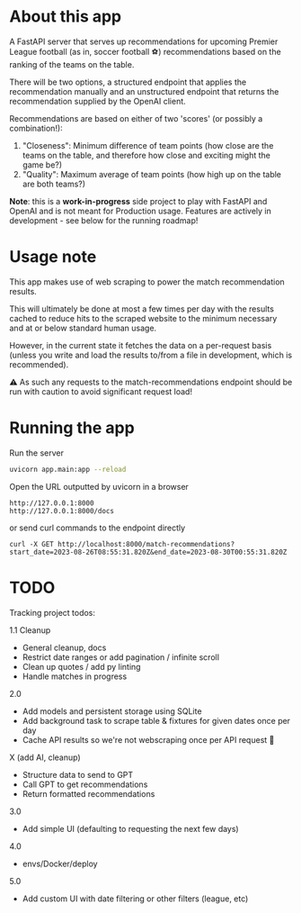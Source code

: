 # About this app

A FastAPI server that serves up recommendations for upcoming Premier League football (as in, soccer football :soccer:) recommendations based on the ranking of the teams on the table.

There will be two options, a structured endpoint that applies the recommendation manually and an unstructured endpoint that returns the recommendation supplied by the OpenAI client.

Recommendations are based on either of two 'scores' (or possibly a combination!):

1. "Closeness": Minimum difference of team points (how close are the teams on the table, and therefore how close and exciting might the game be?)
2. "Quality": Maximum average of team points (how high up on the table are both teams?)

**Note**: this is a **work-in-progress** side project to play with FastAPI and OpenAI and is not meant for Production usage. Features are actively in development - see below for the running roadmap!

# Usage note

This app makes use of web scraping to power the match recommendation results.

This will ultimately be done at most a few times per day with the results cached to reduce hits to the scraped website to the minimum necessary and at or below standard human usage.

However, in the current state it fetches the data on a per-request basis (unless you write and load the results to/from a file in development, which is recommended).

:warning: As such any requests to the match-recommendations endpoint should be run with caution to avoid significant request load!

# Running the app

Run the server

```bash
uvicorn app.main:app --reload
```

Open the URL outputted by uvicorn in a browser

```
http://127.0.0.1:8000
http://127.0.0.1:8000/docs
```

or send curl commands to the endpoint directly

```
curl -X GET http://localhost:8000/match-recommendations?start_date=2023-08-26T08:55:31.820Z&end_date=2023-08-30T00:55:31.820Z
```

# TODO

Tracking project todos:

1.1 Cleanup

* General cleanup, docs
* Restrict date ranges or add pagination / infinite scroll
* Clean up quotes / add py linting
* Handle matches in progress

2.0

* Add models and persistent storage using SQLite
* Add background task to scrape table & fixtures for given dates once per day
* Cache API results so we're not webscraping once per API request :grimacing:

X (add AI, cleanup)

* Structure data to send to GPT
* Call GPT to get recommendations
* Return formatted recommendations

3.0

* Add simple UI (defaulting to requesting the next few days)

4.0

* envs/Docker/deploy

5.0

* Add custom UI with date filtering or other filters (league, etc)

